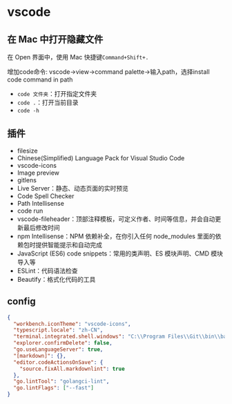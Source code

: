 # vscode

## 在 Mac 中打开隐藏文件

在 Open 界面中，使用 Mac 快捷键`Command+Shift+.`

增加code命令: vscode->view->command palette->输入path，选择install code command in path

- `code 文件夹`：打开指定文件夹
- `code .`：打开当前目录
- `code -h`

## 插件

- filesize
- Chinese(Simplified) Language Pack for Visual Studio Code
- vscode-icons
- Image preview
- gitlens
- Live Server：静态、动态页面的实时预览
- Code Spell Checker
- Path Intellisense
- code run
- vscode-fileheader：顶部注释模板，可定义作者、时间等信息，并会自动更新最后修改时间
- npm Intellisense：NPM 依赖补全，在你引入任何 node_modules 里面的依赖包时提供智能提示和自动完成
- JavaScript (ES6) code snippets：常用的类声明、ES 模块声明、CMD 模块导入等
- ESLint：代码语法检查
- Beautify：格式化代码的工具

## config

```json
{
  "workbench.iconTheme": "vscode-icons",
  "typescript.locale": "zh-CN",
  "terminal.integrated.shell.windows": "C:\\Program Files\\Git\\bin\\bash.exe",
  "explorer.confirmDelete": false,
  "go.useLanguageServer": true,
  "[markdown]": {},
  "editor.codeActionsOnSave": {
    "source.fixAll.markdownlint": true
  },
  "go.lintTool": "golangci-lint",
  "go.lintFlags": ["--fast"]
}
```
